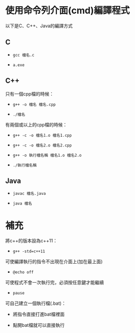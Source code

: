 # 使用命令列介面(cmd)編譯程式
以下是C、C++、Java的編譯方式

## C
+ `gcc 檔名.c`

+ `a.exe`

## C++
只有一個cpp檔的時候：

+ `g++ -o 檔名 檔名.cpp`

+ `./檔名`

有兩個或以上的cpp檔的時候：

+ `g++ -c -o 檔名1.o 檔名1.cpp`

+ `g++ -c -o 檔名2.o 檔名2.cpp`

+ `g++ -o 執行檔名稱 檔名1.o 檔名2.o`

+ `./執行檔名稱`

## Java
+ `javac 檔名.java`

+ `java 檔名`

# 補充
將c++的版本設為c++11：

+ `g++ -std=c++11`

可使編譯執行的指令不出現在介面上(加在最上面)

+ `@echo off`

可使程式不會一次執行完，必須按任意鍵才能繼續

+ `pause`

可自己建立一個執行檔(.bat)：
+ 將指令直接打進bat檔裡面

+ 點開bat檔就可以直接執行
